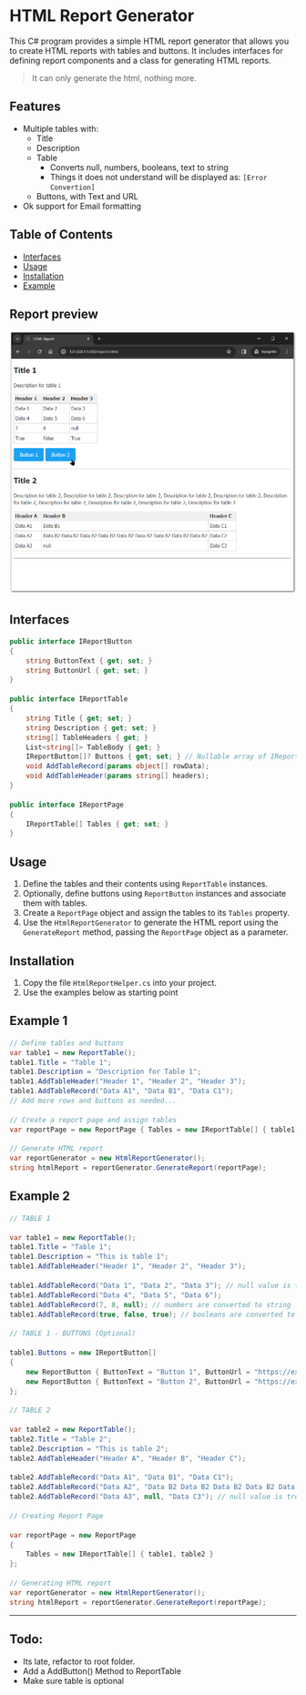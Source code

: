 ﻿# HTML Report Generator

This C# program provides a simple HTML report generator that allows you to create HTML reports with tables and buttons. It includes interfaces for defining report components and a class for generating HTML reports.

> It can only generate the html, nothing more.

## Features
- Multiple tables with:
  - Title
  - Description
  - Table
    - Converts null, numbers, booleans, text to string
    - Things it does not understand will be displayed as: `[Error Convertion]`
  - Buttons, with Text and URL
- Ok support for Email formatting

## Table of Contents

- [Interfaces](#interfaces)
- [Usage](#usage)
- [Installation](#install)
- [Example](#example)

## Report preview

![screenshot](Readme-screenshot.png)

## Interfaces <a name="interfaces"></a>

```csharp
public interface IReportButton
{
    string ButtonText { get; set; }
    string ButtonUrl { get; set; }
}

public interface IReportTable
{
    string Title { get; set; }
    string Description { get; set; }
    string[] TableHeaders { get; }
    List<string[]> TableBody { get; }
    IReportButton[]? Buttons { get; set; } // Nullable array of IReportButton
    void AddTableRecord(params object[] rowData);
    void AddTableHeader(params string[] headers);
}

public interface IReportPage
{
    IReportTable[] Tables { get; set; }
}
```

## Usage <a name="usage"></a>

1. Define the tables and their contents using `ReportTable` instances.
2. Optionally, define buttons using `ReportButton` instances and associate them with tables.
3. Create a `ReportPage` object and assign the tables to its `Tables` property.
4. Use the `HtmlReportGenerator` to generate the HTML report using the `GenerateReport` method, passing the `ReportPage` object as a parameter.

## Installation <a name="install"></a>
1. Copy the file `HtmlReportHelper.cs` into your project.
2. Use the examples below as starting point

## Example 1<a name="example"></a>

```csharp
// Define tables and buttons
var table1 = new ReportTable();
table1.Title = "Table 1";
table1.Description = "Description for Table 1";
table1.AddTableHeader("Header 1", "Header 2", "Header 3");
table1.AddTableRecord("Data A1", "Data B1", "Data C1");
// Add more rows and buttons as needed...

// Create a report page and assign tables
var reportPage = new ReportPage { Tables = new IReportTable[] { table1 /*, other tables...*/ } };

// Generate HTML report
var reportGenerator = new HtmlReportGenerator();
string htmlReport = reportGenerator.GenerateReport(reportPage);
```

## Example 2

```csharp
// TABLE 1

var table1 = new ReportTable();
table1.Title = "Table 1";
table1.Description = "This is table 1";
table1.AddTableHeader("Header 1", "Header 2", "Header 3");

table1.AddTableRecord("Data 1", "Data 2", "Data 3"); // null value is treated as empty string
table1.AddTableRecord("Data 4", "Data 5", "Data 6");
table1.AddTableRecord(7, 8, null); // numbers are converted to string
table1.AddTableRecord(true, false, true); // booleans are converted to string

// TABLE 1 - BUTTONS (Optional)

table1.Buttons = new IReportButton[]
{
    new ReportButton { ButtonText = "Button 1", ButtonUrl = "https://example.com/button1" },
    new ReportButton { ButtonText = "Button 2", ButtonUrl = "https://example.com/button2" }
};

// TABLE 2

var table2 = new ReportTable();
table2.Title = "Table 2";
table2.Description = "This is table 2";
table2.AddTableHeader("Header A", "Header B", "Header C");

table2.AddTableRecord("Data A1", "Data B1", "Data C1");
table2.AddTableRecord("Data A2", "Data B2 Data B2 Data B2 Data B2 Data B2 Data B2 Data B2 Data B2 Data B2 ", "Data C2");
table2.AddTableRecord("Data A3", null, "Data C3"); // null value is treated as empty string

// Creating Report Page

var reportPage = new ReportPage
{
    Tables = new IReportTable[] { table1, table2 }
};

// Generating HTML report
var reportGenerator = new HtmlReportGenerator();
string htmlReport = reportGenerator.GenerateReport(reportPage);
```

---

## Todo:
- Its late, refactor to root folder.
- Add a AddButton() Method to ReportTable
- Make sure table is optional